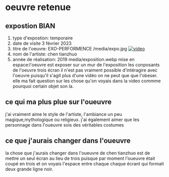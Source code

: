 # oeuvre retenue

  ## expostion BIAN 

1. type d'expostion: temporaire
2. date de visite 3 février 2023
3. titre de l'oeuvre: EXO-PERFORMENCE
/media/expo.jpg
[![ video](http://img.youtube.com/nPgtnbH7UHo&t=2s/0.jpg)](http://www.youtube.com/watch?v=nPgtnbH7UHo&t=2s)
4. nom de l'artiste: chen tianzhuo
5. année de réalisation: 2019
  media/exposition.webp
 mise en espace:l'oeuvre est exposer sur un mur de l'exposition
 les conposants de l'oeuvre trois écran
 il n'est pas vraiment possible d'intéragire avec l'oeuvre puisqu'il s'agit plus d'une vidéo on ne peut que que l'obeser. elle ma fait question sur les chose qu'on voyais dans la video commme pourquoi certain objet son la.

 ## ce qui ma plus plue sur l'oueuvre 
 j'ai vraiment aime le style de l'artiste, l'ambiance un peu magique,mythologique ou religieux.
 j'ai également aimer que les personnage dans l'oueuvre sois des véritables costumes



 
 ## ce que j'aurais changer dans l'oueuvre
  la chose que j'aurais changer dans l'oueuvre de chen tianzhuo est de mettre un seul écran au lieu de trois puisque par moment l'oueuvre était coupé en trois et on voyais l'espace entre chaque chaque écrant qui formait deux grande ligne noir.



